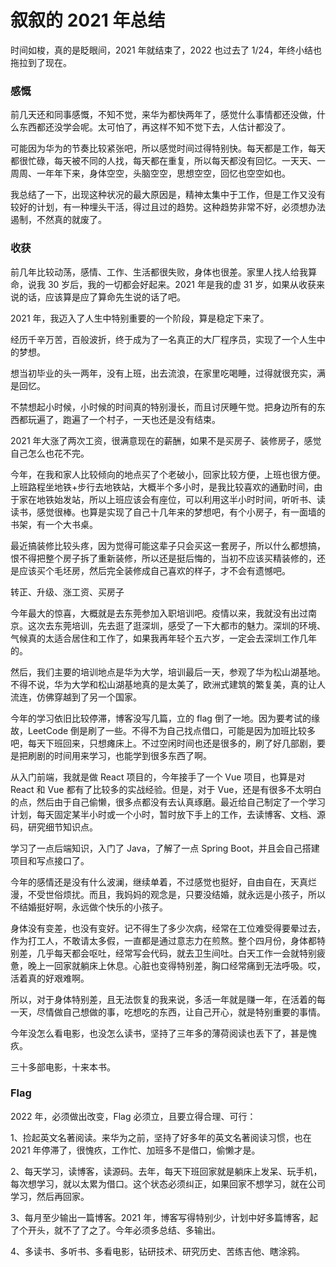 # 叙叙的 2021 年总结

时间如梭，真的是眨眼间，2021 年就结束了，2022 也过去了 1/24，年终小结也拖拉到了现在。

### 感慨

前几天还和同事感慨，不知不觉，来华为都快两年了，感觉什么事情都还没做，什么东西都还没学会呢。太可怕了，再这样不知不觉下去，人估计都没了。

可能因为华为的节奏比较紧张吧，所以感觉时间过得特别快。每天都是工作，每天都很忙碌，每天被不同的人找，每天都在重复，所以每天都没有回忆。一天天、一周周、一年年下来，身体空空，头脑空空，思想空空，回忆也空空如也。

我总结了一下，出现这种状况的最大原因是，精神太集中于工作，但是工作又没有较好的计划，有一种埋头干活，得过且过的趋势。这种趋势非常不好，必须想办法遏制，不然真的就废了。

### 收获

前几年比较动荡，感情、工作、生活都很失败，身体也很差。家里人找人给我算命，说我 30 岁后，我的一切都会好起来。2021 年是我的虚 31 岁，如果从收获来说的话，应该算是应了算命先生说的话了吧。

2021 年，我迈入了人生中特别重要的一个阶段，算是稳定下来了。

经历千辛万苦，百般波折，终于成为了一名真正的大厂程序员，实现了一个人生中的梦想。

想当初毕业的头一两年，没有上班，出去流浪，在家里吃喝睡，过得就很充实，满是回忆。

不禁想起小时候，小时候的时间真的特别漫长，而且讨厌睡午觉。把身边所有的东西都玩遍了，跑遍了一个村子，一天也还是没有结束。

2021 年大涨了两次工资，很满意现在的薪酬，如果不是买房子、装修房子，感觉自己怎么也花不完。

今年，在我和家人比较倾向的地点买了个老破小，回家比较方便，上班也很方便。上班路程坐地铁+步行去地铁站，大概半个多小时，是我比较喜欢的通勤时间，由于家在地铁始发站，所以上班应该会有座位，可以利用这半小时时间，听听书、读读书，感觉很棒。也算是实现了自己十几年来的梦想吧，有个小房子，有一面墙的书架，有一个大书桌。

最近搞装修比较头疼，因为觉得可能这辈子只会买这一套房子，所以什么都想搞，恨不得把整个房子拆了重新装修，所以还是挺后悔的，当初不应该买精装修的，还是应该买个毛坯房，然后完全装修成自己喜欢的样子，才不会有遗憾吧。

转正、升级、涨工资、买房子

今年最大的惊喜，大概就是去东莞参加入职培训吧。疫情以来，我就没有出过南京。这次去东莞培训，先去逛了逛深圳，感受了一下大都市的魅力。深圳的环境、气候真的太适合居住和工作了，如果我再年轻个五六岁，一定会去深圳工作几年的。

然后，我们主要的培训地点是华为大学，培训最后一天，参观了华为松山湖基地。不得不说，华为大学和松山湖基地真的是太美了，欧洲式建筑的繁复美，真的让人流连，仿佛穿越到了另一个国家。

今年的学习依旧比较停滞，博客没写几篇，立的 flag 倒了一地。因为要考试的缘故，LeetCode 倒是刷了一些。不得不为自己找点借口，可能是因为加班比较多吧，每天下班回来，只想瘫床上。不过空闲时间也还是很多的，刷了好几部剧，要是把刷剧的时间用来学习，也能学到很多东西了啊。

从入门前端，我就是做 React 项目的，今年接手了一个 Vue 项目，也算是对 React 和 Vue 都有了比较多的实战经验。但是，对于 Vue，还是有很多不太明白的点，然后由于自己偷懒，很多点都没有去认真琢磨。最近给自己制定了一个学习计划，每天固定某半小时或一个小时，暂时放下手上的工作，去读博客、文档、源码，研究细节知识点。

学习了一点后端知识，入门了 Java，了解了一点 Spring Boot，并且会自己搭建项目和写点接口了。

今年的感情还是没有什么波澜，继续单着，不过感觉也挺好，自由自在，天真烂漫，不受世俗烦扰。而且，我妈妈的观念是，只要没结婚，就永远是小孩子，所以不结婚挺好啊，永远做个快乐的小孩子。

身体没有变差，也没有变好。记不得生了多少次病，经常在工位难受得要晕过去，作为打工人，不敢请太多假，一直都是通过意志力在煎熬。整个四月份，身体都特别差，几乎每天都会呕吐，经常写会代码，就去卫生间吐。白天工作一会就特别疲惫，晚上一回家就躺床上休息。心脏也变得特别差，胸口经常痛到无法呼吸。哎，活着真的好艰难啊。

所以，对于身体特别差，且无法恢复的我来说，多活一年就是赚一年，在活着的每一天，尽情做自己想做的事，吃想吃的东西，让自己开心，就是特别重要的事情。

今年没怎么看电影，也没怎么读书，坚持了三年多的薄荷阅读也丢下了，甚是愧疚。

三十多部电影，十来本书。

### Flag 

2022 年，必须做出改变，Flag 必须立，且要立得合理、可行：

1、捡起英文名著阅读。来华为之前，坚持了好多年的英文名著阅读习惯，也在 2021 年停滞了，很愧疚，工作忙、加班多不是借口，偷懒才是。

2、每天学习，读博客，读源码。去年，每天下班回家就是躺床上发呆、玩手机，每次想学习，就以太累为借口。这个状态必须纠正，如果回家不想学习，就在公司学习，然后再回家。

3、每月至少输出一篇博客。2021 年，博客写得特别少，计划中好多篇博客，起了个开头，就不了了之了。今年必须多总结、多输出。

4、多读书、多听书、多看电影，钻研技术、研究历史、苦练吉他、瞎涂鸦。









